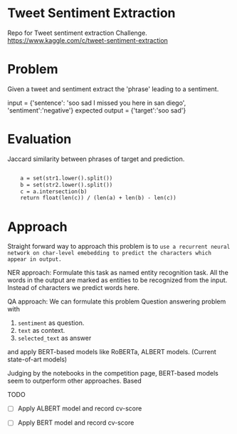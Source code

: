 # Tweet Sentiment Extraction
Repo for Tweet sentiment extraction Challenge. https://www.kaggle.com/c/tweet-sentiment-extraction

# Problem

Given a tweet and sentiment extract the 'phrase' leading to a sentiment.

input = {'sentence': 'soo sad I missed you here in san diego', 'sentiment':'negative'}
expected output = {'target':'soo sad'}

# Evaluation

Jaccard similarity between phrases of target and prediction.

```def jaccard(str1, str2): 

    a = set(str1.lower().split()) 
    b = set(str2.lower().split())
    c = a.intersection(b)
    return float(len(c)) / (len(a) + len(b) - len(c))
 ```
    

# Approach

Straight forward way to approach this problem is to `use a recurrent neural network on char-level emebedding to predict the characters which appear in output.`

NER approach:
Formulate this task as named entity recognition task. All the words in the output are marked as entities to be recognized from the input. Instead of characters we predict words here.

QA approach: We can formulate this problem Question answering problem with 

1. `sentiment`     as question.
1. `text`          as context.
1. `selected_text` as answer

and apply BERT-based models like RoBERTa, ALBERT models. (Current state-of-art models)


Judging by the notebooks in the competition page, BERT-based models seem to outperform other approaches. Based 

TODO
- [ ] Apply ALBERT model and record cv-score
- [ ] Apply BERT model and record cv-score

